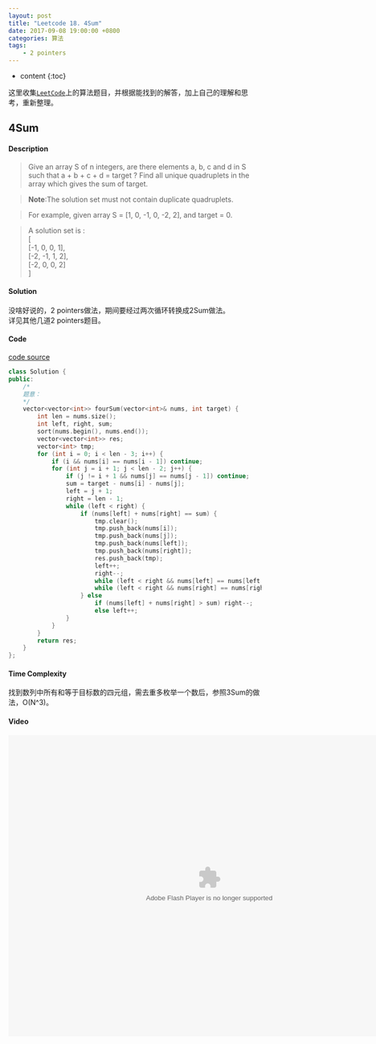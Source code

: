 ```yaml
---
layout: post
title: "Leetcode 18. 4Sum"
date: 2017-09-08 19:00:00 +0800 
categories: 算法
tags: 
    - 2 pointers
---
```

* content
{:toc}

这里收集[`LeetCode`](https://leetcode.com)上的算法题目，并根据能找到的解答，加上自己的理解和思考，重新整理。

<!-- more -->

## 4Sum

#### Description

>Give an array S of n integers, are there elements a, b, c and d in S such that a + b + c + d = target ? Find all unique quadruplets in the array which gives the sum of target.  

>__Note__:The solution set must not contain duplicate quadruplets. 

>For example, given array S = [1, 0, -1, 0, -2, 2], and target = 0.  

>A solution set is :  
[  
  [-1, 0, 0, 1],  
  [-2, -1, 1, 2],  
  [-2, 0, 0, 2]  
]

#### Solution

没啥好说的，2 pointers做法，期间要经过两次循环转换成2Sum做法。  
详见其他几道2 pointers题目。

#### Code

[code source](http://www.jiuzhang.com/solution/4sum '取自九章算法')  
```cpp
class Solution {
public:
    /*
    题意：
    */
    vector<vector<int>> fourSum(vector<int>& nums, int target) {
        int len = nums.size();
        int left, right, sum;
        sort(nums.begin(), nums.end());
        vector<vector<int>> res;
        vector<int> tmp;
        for (int i = 0; i < len - 3; i++) {
            if (i && nums[i] == nums[i - 1]) continue;
            for (int j = i + 1; j < len - 2; j++) {
                if (j != i + 1 && nums[j] == nums[j - 1]) continue;
                sum = target - nums[i] - nums[j];
                left = j + 1;
                right = len - 1;
                while (left < right) {
                    if (nums[left] + nums[right] == sum) {
                        tmp.clear();
                        tmp.push_back(nums[i]);
                        tmp.push_back(nums[j]);
                        tmp.push_back(nums[left]);
                        tmp.push_back(nums[right]);
                        res.push_back(tmp);
                        left++;
                        right--;
                        while (left < right && nums[left] == nums[left - 1]) left++;
                        while (left < right && nums[right] == nums[right + 1]) right--;
                    } else 
                        if (nums[left] + nums[right] > sum) right--;
                        else left++;
                }
            }
        }
        return res;
    }
};
```

#### Time Complexity

找到数列中所有和等于目标数的四元组，需去重多枚举一个数后，参照3Sum的做法，O(N^3)。

#### Video

<embed src='http://player.youku.com/player.php/sid/XMjkwMzEwNTAwNA==/v.swf' allowFullScreen='true' quality='high' width='800' height='600' align='middle' allowScriptAccess='always' type='application/x-shockwave-flash' wmode="opaque">